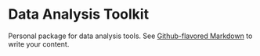 # Data Analysis Toolkit

Personal package for data analysis tools. See
[Github-flavored Markdown](https://guides.github.com/features/mastering-markdown/)
to write your content.